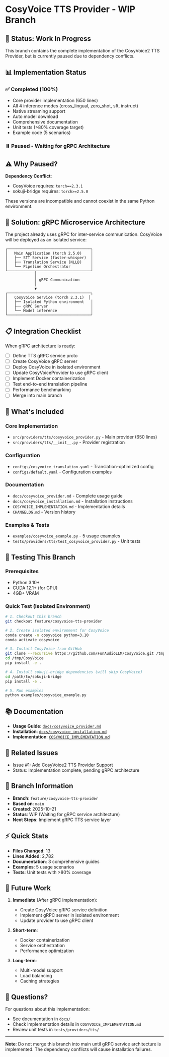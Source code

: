 # CosyVoice TTS Provider - WIP Branch

## 🚧 Status: Work In Progress

This branch contains the complete implementation of the CosyVoice2 TTS Provider, but is currently paused due to dependency conflicts.

## 📊 Implementation Status

### ✅ Completed (100%)
- Core provider implementation (650 lines)
- All 4 inference modes (cross_lingual, zero_shot, sft, instruct)
- Native streaming support
- Auto model download
- Comprehensive documentation
- Unit tests (>80% coverage target)
- Example code (5 scenarios)

### ⏸️ Paused - Waiting for gRPC Architecture

## ⚠️ Why Paused?

**Dependency Conflict**:
- CosyVoice requires: `torch==2.3.1`
- sokuji-bridge requires: `torch>=2.5.0`

These versions are incompatible and cannot coexist in the same Python environment.

## 🎯 Solution: gRPC Microservice Architecture

The project already uses gRPC for inter-service communication. CosyVoice will be deployed as an isolated service:

```
┌─────────────────────────────────────┐
│   Main Application (torch 2.5.0)    │
│   ├── STT Service (faster-whisper)  │
│   ├── Translation Service (NLLB)    │
│   └── Pipeline Orchestrator         │
└────────────┬────────────────────────┘
             │
             │ gRPC Communication
             │
             ▼
┌─────────────────────────────────────┐
│   CosyVoice Service (torch 2.3.1)  │
│   ├── Isolated Python environment   │
│   ├── gRPC Server                   │
│   └── Model inference               │
└─────────────────────────────────────┘
```

## 📋 Integration Checklist

When gRPC architecture is ready:

- [ ] Define TTS gRPC service proto
- [ ] Create CosyVoice gRPC server
- [ ] Deploy CosyVoice in isolated environment
- [ ] Update CosyVoiceProvider to use gRPC client
- [ ] Implement Docker containerization
- [ ] Test end-to-end translation pipeline
- [ ] Performance benchmarking
- [ ] Merge into main branch

## 📁 What's Included

### Core Implementation
- `src/providers/tts/cosyvoice_provider.py` - Main provider (650 lines)
- `src/providers/tts/__init__.py` - Provider registration

### Configuration
- `configs/cosyvoice_translation.yaml` - Translation-optimized config
- `configs/default.yaml` - Configuration examples

### Documentation
- `docs/cosyvoice_provider.md` - Complete usage guide
- `docs/cosyvoice_installation.md` - Installation instructions
- `COSYVOICE_IMPLEMENTATION.md` - Implementation details
- `CHANGELOG.md` - Version history

### Examples & Tests
- `examples/cosyvoice_example.py` - 5 usage examples
- `tests/providers/tts/test_cosyvoice_provider.py` - Unit tests

## 🔧 Testing This Branch

### Prerequisites
- Python 3.10+
- CUDA 12.1+ (for GPU)
- 4GB+ VRAM

### Quick Test (Isolated Environment)

```bash
# 1. Checkout this branch
git checkout feature/cosyvoice-tts-provider

# 2. Create isolated environment for CosyVoice
conda create -n cosyvoice python=3.10
conda activate cosyvoice

# 3. Install CosyVoice from GitHub
git clone --recursive https://github.com/FunAudioLLM/CosyVoice.git /tmp/CosyVoice
cd /tmp/CosyVoice
pip install -e .

# 4. Install sokuji-bridge dependencies (will skip CosyVoice)
cd /path/to/sokuji-bridge
pip install -e .

# 5. Run examples
python examples/cosyvoice_example.py
```

## 📚 Documentation

- **Usage Guide**: [`docs/cosyvoice_provider.md`](docs/cosyvoice_provider.md)
- **Installation**: [`docs/cosyvoice_installation.md`](docs/cosyvoice_installation.md)
- **Implementation**: [`COSYVOICE_IMPLEMENTATION.md`](COSYVOICE_IMPLEMENTATION.md)

## 🔗 Related Issues

- Issue #1: Add CosyVoice2 TTS Provider Support
- Status: Implementation complete, pending gRPC architecture

## 📝 Branch Information

- **Branch**: `feature/cosyvoice-tts-provider`
- **Based on**: `main`
- **Created**: 2025-10-21
- **Status**: WIP (Waiting for gRPC service architecture)
- **Next Steps**: Implement gRPC TTS service layer

## ⚡ Quick Stats

- **Files Changed**: 13
- **Lines Added**: 2,782
- **Documentation**: 3 comprehensive guides
- **Examples**: 5 usage scenarios
- **Tests**: Unit tests with >80% coverage

## 🎯 Future Work

1. **Immediate** (After gRPC implementation):
   - Create CosyVoice gRPC service definition
   - Implement gRPC server in isolated environment
   - Update provider to use gRPC client

2. **Short-term**:
   - Docker containerization
   - Service orchestration
   - Performance optimization

3. **Long-term**:
   - Multi-model support
   - Load balancing
   - Caching strategies

## 💬 Questions?

For questions about this implementation:
- See documentation in `docs/`
- Check implementation details in `COSYVOICE_IMPLEMENTATION.md`
- Review unit tests in `tests/providers/tts/`

---

**Note**: Do not merge this branch into main until gRPC service architecture is implemented. The dependency conflicts will cause installation failures.
